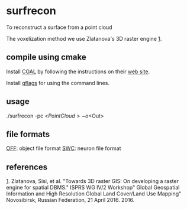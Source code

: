 # surfrecon

To reconstruct a surface from a point cloud

The voxelization method we use Zlatanova's 3D raster engine [1][].

## compile using cmake

Install [CGAL][] by following the instructions on their [web site][CGAL].

Install [gflags][] for using the command lines.

## usage

./surfrecon -pc <$PointCloud> -o <$Out>

## file formats

[OFF][]: object file format
[SWC][]: neuron file format

[CGAL]: http://www.cgal.org
[gflags]: https://github.com/gflags/gflags
[OFF]: http://www.geomview.org/docs/html/OFF.html#OFF
[SWC]: http://www.neuronland.org/NLMorphologyConverter/MorphologyFormats/SWC/Spec.html
[1]: http://www.sciencedirect.com/science/article/pii/S2215016116000029

## references

[1]. Zlatanova, Sisi, et al. "Towards 3D raster GIS: On developing a raster engine for spatial DBMS." ISPRS WG IV/2 Workshop" Global Geospatial Information and High Resolution Global Land Cover/Land Use Mapping" Novosibirsk, Russian Federation, 21 April 2016. 2016.
